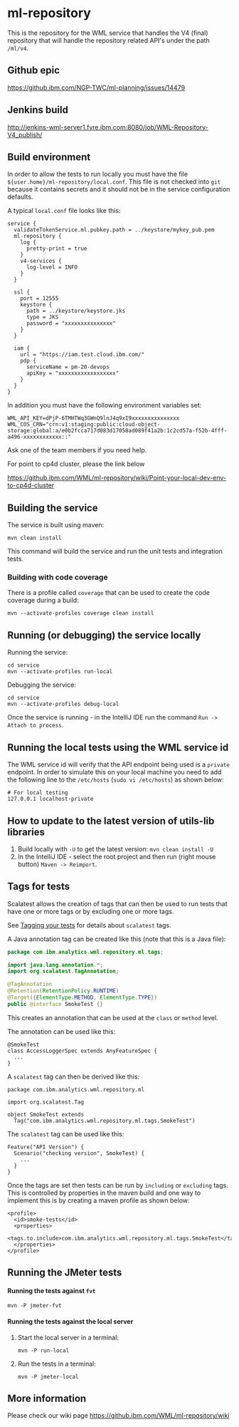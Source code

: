 # ml-repository
This is the repository for the WML service that handles the V4 (final) repository that will handle the repository related API's under the path `/ml/v4`.

## Github epic
https://github.ibm.com/NGP-TWC/ml-planning/issues/14479

## Jenkins build 
http://jenkins-wml-server1.fyre.ibm.com:8080/job/WML-Repository-V4_publish/

## Build environment

In order to allow the tests to run locally you must have the
file `${user.home}/ml-repository/local.conf`. This file is
not checked into `git` because it contains secrets and it
should not be in the service configuration defaults.

A typical `local.conf` file looks like this:
```hocon
service {
  validateTokenService.ml.pubkey.path = ../keystore/mykey_pub.pem
  ml-repository {
    log {
      pretty-print = true
    }
    v4-services {
      log-level = INFO
    }
  }

  ssl {
    port = 12555
    keystore {
      path = ../keystore/keystore.jks
      type = JKS
      password = "xxxxxxxxxxxxxxx"
    }
  }

  iam {
    url = "https://iam.test.cloud.ibm.com/"
    pdp {
      serviceName = pm-20-devops
      apiKey = "xxxxxxxxxxxxxxxxxx"
    }
  }
}
```

In addition you must have the following environment variables set:
```
WML_API_KEY=dPjP-6TMHTWq3GWnQ9lnJ4q9xI9xxxxxxxxxxxxxxx
WML_COS_CRN="crn:v1:staging:public:cloud-object-storage:global:a/e0b2fcca717d083d17058ad089f41a2b:1c2cd57a-f52b-4fff-a496-xxxxxxxxxxxx::"
```

Ask one of the team members if you need help.

For point to cp4d cluster, please the link below

https://github.ibm.com/WML/ml-repository/wiki/Point-your-local-dev-env-to-cp4d-cluster

## Building the service

The service is built using maven:

```shell script
mvn clean install
```

This command will build the service and run the unit tests and integration tests.

### Building with code coverage

There is a profile called `coverage` that can be used to
create the code coverage during a build:
```shell script
mvn --activate-profiles coverage clean install
```

## Running (or debugging) the service locally

Running the service:
```shell script
cd service
mvn --activate-profiles run-local
```

Debugging the service:
```shell script
cd service
mvn --activate-profiles debug-local
```

Once the service is running - in the IntelliJ IDE run the
command `Run -> Attach to process`.

## Running the local tests using the WML service id

The WML service id will verify that the API endpoint being used is a `private`
endpoint. In order to simulate this on your local machine you need to add
the following line to the `/etc/hosts` (`sudo vi /etc/hosts`) as shown below:

```shell script
# For local testing
127.0.0.1 localhost-private
```

## How to update to the latest version of utils-lib libraries
1. Build locally with `-U` to get the latest version: `mvn clean install -U`
1. In the IntelliJ IDE - select the root project and then run (right mouse button) `Maven -> Reimport`.

## Tags for tests

Scalatest allows the creation of tags that can then be used to
run tests that have one or more tags or by excluding one or
more tags.

See [Tagging your tests](https://www.scalatest.org/user_guide/tagging_your_tests)
for details about `scalatest` tags.

A Java annotation tag can be created like this (note that this is a Java file):
```java
package com.ibm.analytics.wml.repository.ml.tags;

import java.lang.annotation.*;
import org.scalatest.TagAnnotation;

@TagAnnotation
@Retention(RetentionPolicy.RUNTIME)
@Target({ElementType.METHOD, ElementType.TYPE})
public @interface SmokeTest {}
```
This creates an annotation that can be used at the `class`
or `method` level.

The annotation can be used like this:
```
@SmokeTest
class AccessLoggerSpec extends AnyFeatureSpec {
  ...
}
```
A `scalatest` tag can then be derived like this:
```
package com.ibm.analytics.wml.repository.ml

import org.scalatest.Tag

object SmokeTest extends
  Tag("com.ibm.analytics.wml.repository.ml.tags.SmokeTest")
```
The `scalatest` tag can be used like this:
```
Feature("API Version") {
  Scenario("checking version", SmokeTest) {
    ...
  }
}
```

Once the tags are set then tests can be run by `including`
or `excluding` tags. This is controlled by properties in
the maven build and one way to implement this is by creating
a maven profile as shown below:
```
<profile>
  <id>smoke-tests</id>
  <properties>
    <tags.to.include>com.ibm.analytics.wml.repository.ml.tags.SmokeTest</tags.to.include>
  </properties>
</profile>
```

## Running the JMeter tests

#### Running the tests against `fvt`

```shell script
mvn -P jmeter-fvt
```

#### Running the tests against the local server

1. Start the local server in a terminal:
    ```shell script
    mvn -P run-local
    ```
1. Run the tests in a terminal:
   ```shell script
   mvn -P jmeter-local
   ```

## More information
Please check our wiki page https://github.ibm.com/WML/ml-repository/wiki
